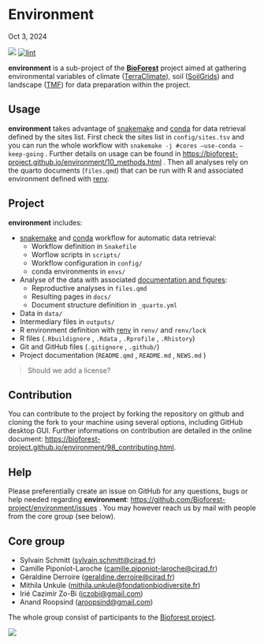 # Environment
Oct 3, 2024

[![](https://www.repostatus.org/badges/latest/wip.svg)](https://www.repostatus.org/#wip)
[![lint](https://github.com/Bioforest-project/environment/workflows/lint/badge.svg)](https://github.com/Bioforest-project/environment/actions?query=workflow%3Alint)

**environment** is a sub-project of the
[**BioForest**](https://github.com/Bioforest-project) project aimed at
gathering environmental variables of climate
([TerraClimate](https://www.climatologylab.org/terraclimate.html)), soil
([SoilGrids](https://www.isric.org/explore/soilgrids)) and landscape
([TMF](https://forobs.jrc.ec.europa.eu/TMF)) for data preparation within
the project.

## Usage

**environment** takes advantage of
[snakemake](https://snakemake.readthedocs.io/en/stable/) and
[conda](https://docs.conda.io/projects/conda/en/latest/user-guide/install/index.html)
for data retrieval defined by the sites list. First check the sites list
in `config/sites.tsv` and you can run the whole workflow with
`snakemake -j #cores –use-conda –keep-going` . Further details on usage
can be found in
<https://bioforest-project.github.io/environment/10_methods.html> . Then
all analyses rely on the quarto documents (`files.qmd`) that can be run
with R and associated environment defined with
[renv](https://rstudio.github.io/renv/articles/renv.html).

## Project

**environment** includes:

- [snakemake](https://snakemake.readthedocs.io/en/stable/) and
  [conda](https://docs.conda.io/projects/conda/en/latest/user-guide/install/index.html)
  workflow for automatic data retrieval:
  - Workflow definition in `Snakefile`
  - Worflow scripts in `scripts/`
  - Workflow configuration in `config/`
  - conda environments in `envs/`
- Analyse of the data with associated [documentation and
  figures](https://bioforest-project.github.io/environment/):
  - Reproductive analyses in `files.qmd`
  - Resulting pages in `docs/`
  - Document structure definition in `_quarto.yml`
- Data in `data/`
- Intermediary files in `outputs/`
- R environment definition with
  [renv](https://rstudio.github.io/renv/articles/renv.html) in `renv/`
  and `renv/lock`
- R files (`.Rbuildignore` , `.Rdata` , `.Rprofile` , `.Rhistory`)
- Git and GitHub files (`.gitignore` , `.github/`)
- Project documentation (`README.qmd` , `README.md` , `NEWS.md` )

> Should we add a license?

## Contribution

You can contribute to the project by forking the repository on github
and cloning the fork to your machine using several options, including
GitHub desktop GUI. Further informations on contribution are detailed in
the online document:
<https://bioforest-project.github.io/environment/98_contributing.html>.

## Help

Please preferentially create an issue on GitHub for any questions, bugs
or help needed regarding **environment**:
<https://github.com/Bioforest-project/environment/issues> . You may
however reach us by mail with people from the core group (see below).

## Core group

- Sylvain Schmitt (sylvain.schmitt@cirad.fr)
- Camille Piponiot-Laroche (camille.piponiot-laroche@cirad.fr)
- Géraldine Derroire (geraldine.derroire@cirad.fr)
- Mithila Unkule (mithila.unkule@fondationbiodiversite.fr)
- Irié Cazimir Zo-Bi (iczobi@gmail.com)
- Anand Roopsind (aroopsind@gmail.com)

The whole group consist of participants to the [Bioforest
project](https://www.fondationbiodiversite.fr/la-frb-en-action/programmes-et-projets/le-cesab/bioforest/).

![](https://www.fondationbiodiversite.fr/wp-content/uploads/2023/10/bioforest-ws1_web.jpeg)
